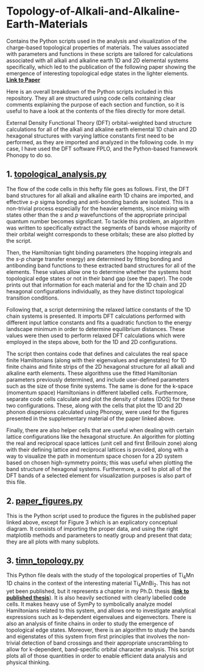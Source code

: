 # Topology-of-Alkali-and-Alkaline-Earth-Materials

Contains the Python scripts used in the analysis and visualization of the charge-based topological properties of materials. The values associated with parameters and functions in these scripts are tailored for calculations associated with all alkali and alkaline earth 1D and 2D elemental systems specifically, which led to the publication of the following paper showing the emergence of interesting topological edge states in the lighter elements.   
**[Link to Paper](https://iopscience.iop.org/article/10.1088/1361-648X/ad6f64)**

Here is an overall breakdown of the Python scripts included in this repository. They all are structured using code cells containing clear comments explaining the purpose of each section and function, so it is useful to have a look at the contents of the files directly for more detail.

External Density Functional Theory (DFT) orbital-weighted band structure calculations for all of the alkali and alkaline earth elemental 1D chain and 2D hexagonal structures with varying lattice constants first need to be performed, as they are imported and analyzed in the following code. In my case, I have used the DFT software FPLO, and the Python-based framework Phonopy to do so.


## 1. [topological_analysis.py](topological_analysis.py)

The flow of the code cells in this hefty file goes as follows. First, the DFT band structures for all alkali and alkaline earth 1D chains are imported, and effective *s*-*p* sigma bonding and anti-bonding bands are isolated. This is a non-trivial process especially for the heavier elements, since mixing with states other than the *s* and *p* wavefunctions of the appropriate principal quantum number becomes significant. To tackle this problem, an algorithm was written to specifically extract the segments of bands whose majority of their orbital weight corresponds to these orbitals; these are also plotted by the script. 

Then, the Hamiltonian tight binding parameters (the hopping integrals and the *s*-*p* charge transfer energy) are determined by fitting bonding and antibonding band functions to these extracted band structures for all of the elements. These values allow one to determine whether the systems host topological edge states or not in their band gap (see the paper). The code prints out that information for each material and for the 1D chain and 2D hexagonal configurations individually, as they have distinct topological transition conditions.

Following that, a script determining the relaxed lattice constants of the 1D chain systems is presented. It imports DFT calculations performed with different input lattice constants and fits a quadratic function to the energy landscape minimum in order to determine equilibrium distances. These values were then used to perform relaxed DFT calculations which were employed in the steps above, both for the 1D and 2D configurations.

The script then contains code that defines and calculates the real space finite Hamiltonians (along with their eigenvalues and eigenstates) for 1D finite chains and finite strips of the 2D hexagonal structure for all alkali and alkaline earth elements. These algorithms use the fitted Hamiltonian parameters previously determined, and include user-defined parameters such as the size of those finite systems. The same is done for the k-space (momentum space) Hamiltonians in different labelled cells. Furthermore, separate code cells calculate and plot the density of states (DOS) for these two configurations. These, along with the cells that plot the 1D and 2D phonon dispersions calculated using Phonopy, were used for the figures presented in the supplementary material of the paper linked above.

Finally, there are also helper cells that are useful when dealing with certain lattice configurations like the hexagonal structure. An algorithm for plotting the real and reciprocal space lattices (unit cell and first Brillouin zone) along with their defining lattice and reciprocal lattices is provided, along with a way to visualize the path in momentum space chosen for a 2D system based on chosen high-symmetry points; this was useful when plotting the band structure of hexagonal systems. Furthermore, a cell to plot all of the DFT bands of a selected element for visualization purposes is also part of this file.





## 2. [paper_figures.py](paper_figures.py)

This is the Python script used to produce the figures in the published paper linked above, except for Figure 3 which is an explicatory conceptual diagram. It consists of importing the proper data, and using the right matplotlib methods and parameters to neatly group and present that data; they are all plots with many subplots.



## 3. [timn_topology.py](timn_topology.py)

This Python file deals with the study of the topological properties of Ti<sub>4</sub>Mn 1D chains in the context of the interesting material Ti<sub>4</sub>MnBi<sub>2</sub>. This has not yet been published, but it represents a chapter in my Ph.D. thesis (**[link to published thesis](https://open.library.ubc.ca/soa/cIRcle/collections/ubctheses/24/items/1.0447447)**). It is also heavily sectioned with clearly labelled code cells. It makes heavy use of SymPy to symbolically analyze model Hamiltonians related to this system, and allows one to investigate analytical expressions such as k-dependent eigenvalues and eigenvectors. There is also an analysis of finite chains in order to study the emergence of topological edge states. Moreover, there is an algorithm to study the bands and eigenstates of this system from first principles that involves the non-trivial detection of band crossings and their appropriate unscrambling to allow for k-dependent, band-specific orbital character analysis. This script plots all of those quantities in order to enable efficient data analysis and physical thinking.








